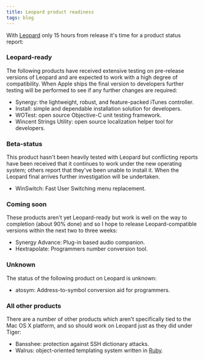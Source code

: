 ```yaml
---
title: Leopard product readiness
tags: blog
---
```


With [Leopard](http://typechecked.net/wiki/Leopard) only 15 hours from release it's time for a product status report:

### Leopard-ready

The following products have received extensive testing on pre-release versions of Leopard and are expected to work with a high degree of compatibility. When Apple ships the final version to developers further testing will be performed to see if any further changes are required:

-   Synergy: the lightweight, robust, and feature-packed iTunes controller.
-   Install: simple and dependable installation solution for developers.
-   WOTest: open source Objective-C unit testing framework.
-   Wincent Strings Utility: open source localization helper tool for developers.

### Beta-status

This product hasn't been heavily tested with Leopard but conflicting reports have been received that it continues to work under the new operating system; others report that they've been unable to install it. When the Leopard final arrives further investigation will be undertaken.

-   WinSwitch: Fast User Switching menu replacement.

### Coming soon

These products aren't yet Leopard-ready but work is well on the way to completion (about 90% done) and so I hope to release Leopard-compatible versions within the next two to three weeks:

-   Synergy Advance: Plug-in based audio companion.
-   Hextrapolate: Programmers number conversion tool.

### Unknown

The status of the following product on Leopard is unknown:

-   atosym: Address-to-symbol conversion aid for programmers.

### All other products

There are a number of other products which aren't specifically tied to the Mac OS X platform, and so should work on Leopard just as they did under Tiger:

-   Bansshee: protection against SSH dictionary attacks.
-   Walrus: object-oriented templating system written in [Ruby](http://typechecked.net/wiki/Ruby).
